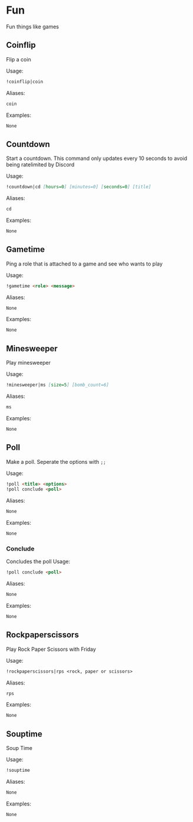# Fun

Fun things like games

## Coinflip

Flip a coin

Usage:

```md
!coinflip|coin 
```

Aliases:

```md
coin
```

Examples:

```md
None
```

## Countdown

Start a countdown. This command only updates every 10 seconds to avoid being ratelimited by Discord

Usage:

```md
!countdown|cd [hours=0] [minutes=0] [seconds=0] [title]
```

Aliases:

```md
cd
```

Examples:

```md
None
```

## Gametime

Ping a role that is attached to a game and see who wants to play

Usage:

```md
!gametime <role> <message>
```

Aliases:

```md
None
```

Examples:

```md
None
```

## Minesweeper

Play minesweeper

Usage:

```md
!minesweeper|ms [size=5] [bomb_count=6]
```

Aliases:

```md
ms
```

Examples:

```md
None
```

## Poll

Make a poll. Seperate the options with `;;`

Usage:

```md
!poll <title> <options>
!poll conclude <poll>
```

Aliases:

```md
None
```

Examples:

```md
None
```

### Conclude
Concludes the poll
Usage:

```md
!poll conclude <poll>
```

Aliases:

```md
None
```

Examples:

```md
None
```

## Rockpaperscissors

Play Rock Paper Scissors with Friday

Usage:

```md
!rockpaperscissors|rps <rock, paper or scissors>
```

Aliases:

```md
rps
```

Examples:

```md
None
```

## Souptime

Soup Time

Usage:

```md
!souptime 
```

Aliases:

```md
None
```

Examples:

```md
None
```

